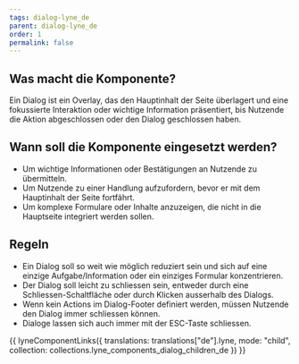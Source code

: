 ```yaml
---
tags: dialog-lyne_de
parent: dialog-lyne_de
order: 1
permalink: false
---
```


## Was macht die Komponente?
Ein Dialog ist ein Overlay, das den Hauptinhalt der Seite überlagert und eine fokussierte Interaktion oder wichtige Information präsentiert, bis Nutzende die Aktion abgeschlossen oder den Dialog geschlossen haben.

## Wann soll die Komponente eingesetzt werden?
* Um wichtige Informationen oder Bestätigungen an Nutzende zu übermitteln.
* Um Nutzende zu einer Handlung aufzufordern, bevor er mit dem Hauptinhalt der Seite fortfährt.
* Um komplexe Formulare oder Inhalte anzuzeigen, die nicht in die Hauptseite integriert werden sollen.

## Regeln
* Ein Dialog soll so weit wie möglich reduziert sein und sich auf eine einzige Aufgabe/Information oder ein einziges Formular konzentrieren.
* Der Dialog soll leicht zu schliessen sein, entweder durch eine Schliessen-Schaltfläche oder durch Klicken ausserhalb des Dialogs.
* Wenn kein Actions im Dialog-Footer definiert werden, müssen Nutzende den Dialog immer schliessen können.
* Dialoge lassen sich auch immer mit der ESC-Taste schliessen.

{{ lyneComponentLinks({
  translations: translations["de"].lyne,
  mode: "child",
  collection: collections.lyne_components_dialog_children_de
}) }}